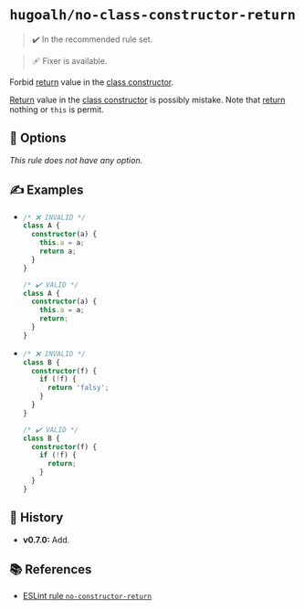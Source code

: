 # `hugoalh/no-class-constructor-return`

> ✔️ In the recommended rule set.

> 🩹 Fixer is available.

Forbid [return][ecmascript-return] value in the [class constructor][ecmascript-class-constructor].

[Return][ecmascript-return] value in the [class constructor][ecmascript-class-constructor] is possibly mistake. Note that [return][ecmascript-return] nothing or `this` is permit.

## 🔧 Options

*This rule does not have any option.*

## ✍️ Examples

- ```ts
  /* ❌ INVALID */
  class A {
    constructor(a) {
      this.a = a;
      return a;
    }
  }

  /* ✔️ VALID */
  class A {
    constructor(a) {
      this.a = a;
      return;
    }
  }
  ```
- ```ts
  /* ❌ INVALID */
  class B {
    constructor(f) {
      if (!f) {
        return 'falsy';
      }
    }
  }

  /* ✔️ VALID */
  class B {
    constructor(f) {
      if (!f) {
        return;
      }
    }
  }
  ```

## 📜 History

- **v0.7.0:** Add.

## 📚 References

- [ESLint rule `no-constructor-return`](https://eslint.org/docs/latest/rules/no-constructor-return)

[ecmascript-class-constructor]: https://developer.mozilla.org/en-US/docs/Web/JavaScript/Reference/Classes/constructor
[ecmascript-return]: https://developer.mozilla.org/en-US/docs/Web/JavaScript/Reference/Statements/return
